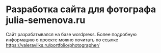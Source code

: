 # Разработка сайта для фотографа julia-semenova.ru
Сайт разрабатывался на базе wordpress. Более подробную информацию о проекте можно почитать по ссылке https://valeravilks.ru/portfolio/photographer/

